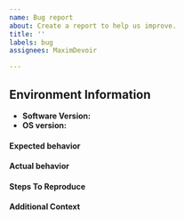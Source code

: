 ```yaml
---
name: Bug report
about: Create a report to help us improve.
title: ''
labels: bug
assignees: MaximDevoir

---
```


<!--

Before you report an issue, check if it's been reported before:

-->

## Environment Information

- **Software Version:** <!--fill this out -->
- **OS version:** <!-- fill this out -->


#### Expected behavior

<!-- Describe what you expect to occur -->

#### Actual behavior

<!-- Describe what actually occurs -->

#### Steps To Reproduce

<!-- Fill out a list of steps to reproduce the issue. If applicable, add screenshots to help explain your problem. -->

#### Additional Context

<!-- Add any other context about the problem here. Screenshots may also be provided.-->
